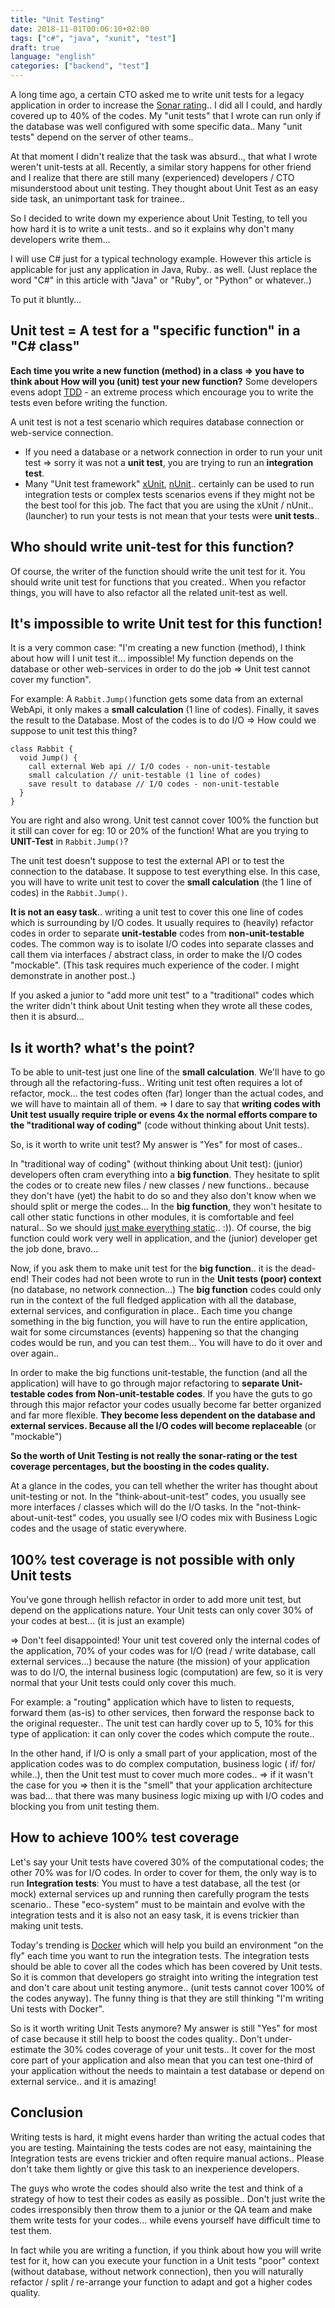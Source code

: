 ```yaml
---
title: "Unit Testing"
date: 2018-11-01T00:06:10+02:00
tags: ["c#", "java", "xunit", "test"]
draft: true
language: "english"
categories: ["backend", "test"]
---
```

A long time ago, a certain CTO asked me to write unit tests for a legacy application in order to increase the [Sonar rating](https://docs.sonarqube.org/latest/user-guide/metric-definitions/).. I did all I could, and hardly covered up to 40% of the codes. My "unit tests" that I wrote can run only if the database was well configured with some specific data.. Many "unit tests" depend on the server of other teams..

At that moment I didn't realize that the task was absurd.., that what I wrote weren't unit-tests at all. Recently, a similar story happens for other friend and I realize that there are still many (experienced) developers / CTO misunderstood about unit testing. They thought about Unit Test as an easy side task, an unimportant task for trainee..

So I decided to write down my experience about Unit Testing, to tell you how hard it is to write a unit tests.. and so it explains why don't many developers write them…

I will use C# just for a typical technology example. However this article is applicable for just any application in Java, Ruby.. as well. (Just replace the word "C#" in this article with "Java" or "Ruby", or "Python" or whatever..)

To put it bluntly…

## Unit test = A test for a "specific function" in a "C# class"

**Each time you write a new function (method) in a class => you have to think about How will you (unit) test your new function?** Some developers evens adopt [TDD](https://en.wikipedia.org/wiki/Test-driven_development) - an extreme process which encourage you to write the tests even before writing the function.

A unit test is not a test scenario which requires database connection or web-service connection.

* If you need a database or a network connection in order to run your unit test => sorry it was not a **unit test**, you are trying to run an **integration test**.
* Many "Unit test framework" [xUnit](https://xunit.net/), [nUnit](https://nunit.org/).. certainly can be used to run integration tests or complex tests scenarios evens if they might not be the best tool for this job. The fact that you are using the xUnit / nUnit.. (launcher) to run your tests is not mean that your tests were **unit tests**..

## Who should write unit-test for this function?

Of course, the writer of the function should write the unit test for it. You should write unit test for functions that you created.. When you refactor things, you will have to also refactor all the related unit-test as well.

## It's impossible to write Unit test for this function!

It is a very common case: "I'm creating a new function (method), I think about how will I unit test it… impossible! My function depends on the database or other web-services in order to do the job => Unit test cannot cover my function".

For example: A `Rabbit.Jump()`function gets some data from an external WebApi, it only makes a **small calculation** (1 line of codes). Finally, it saves the result to the Database. Most of the codes is to do I/O => How could we suppose to unit test this thing?

```
class Rabbit {
  void Jump() {
    call external Web api // I/O codes - non-unit-testable
    small calculation // unit-testable (1 line of codes)
    save result to database // I/O codes - non-unit-testable
  }
}
```

You are right and also wrong. Unit test cannot cover 100% the function but it still can cover for eg: 10 or 20% of the function! What are you trying to **UNIT-Test** in `Rabbit.Jump()`?

The unit test doesn't suppose to test the external API or to test the connection to the database. It suppose to test everything else. In this case, you will have to write unit test to cover the **small calculation** (the 1 line of codes) in the `Rabbit.Jump()`.

**It is not an easy task**.. writing a unit test to cover this one line of codes which is surrounding by I/O codes. It usually requires to (heavily) refactor codes in order to separate **unit-testable** codes from **non-unit-testable** codes. The common way is to isolate I/O codes into separate classes and call them via interfaces / abstract class, in order to make the I/O codes "mockable". (This task requires much experience of the coder. I might demonstrate in another post..)

If you asked a junior to "add more unit test" to a "traditional" codes which the writer didn't think about Unit testing when they wrote all these codes, then it is absurd...

## Is it worth? what's the point?

To be able to unit-test just one line of the **small calculation**. We'll have to go through all the refactoring-fuss.. Writing unit test often requires a lot of refactor, mock... the test codes often (far) longer than the actual codes, and we will have to maintain all of them. => I dare to say that **writing codes with Unit test usually require triple or evens 4x the normal efforts compare to the "traditional way of coding"** (code without thinking about Unit tests).

So, is it worth to write unit test? My answer is "Yes" for most of cases..

In "traditional way of coding" (without thinking about Unit test): (junior) developers often cram everything into a **big function**. They hesitate to split the codes or to create new files / new classes / new functions.. because they don't have (yet) the habit to do so and they also don't know when we should split or merge the codes... In the **big function**, they won't hesitate to call other static functions in other modules, it is comfortable and feel natural.. So we should [just make everything static](https://codeburst.io/static-classes-are-evil-or-make-your-dependencies-explicit-af3e73bd29dd).. :)). Of course, the big function could work very well in application, and the (junior) developer get the job done, bravo...

Now, if you ask them to make unit test for the **big function**.. it is the dead-end! Their codes had not been wrote to run in the **Unit tests (poor) context** (no database, no network connection...) The **big function** codes could only run in the context of the full fledged application with all the database, external services, and configuration in place.. Each time you change something in the big function, you will have to run the entire application, wait for some circumstances (events) happening so that the changing codes would be run, and you can test them… You will have to do it over and over again..

In order to make the big functions unit-testable, the function (and all the application) will have to go through major refactoring to **separate Unit-testable codes from Non-unit-testable codes**. If you have the guts to go through this major refactor your codes usually become far better organized and far more flexible. **They become less dependent on the database and external services. Because all the I/O codes will become replaceable** (or "mockable")

**So the worth of Unit Testing is not really the sonar-rating or the test coverage percentages, but the boosting in the codes quality.**

At a glance in the codes, you can tell whether the writer has thought about unit-testing or not. In the "think-about-unit-test" codes, you usually see more interfaces / classes which will do the I/O tasks. In the "not-think-about-unit-test" codes, you usually see I/O codes mix with Business Logic codes and the usage of static everywhere.

## 100% test coverage is not possible with only Unit tests

You've gone through hellish refactor in order to add more unit test, but depend on the applications nature. Your Unit tests can only cover 30% of your codes at best… (it is just an example)

=> Don't feel disappointed! Your unit test covered only the internal codes of the application, 70% of your codes was for I/O (read / write database, call external services…) because the nature (the mission) of your application was to do I/O, the internal business logic (computation) are few, so it is very normal that your Unit tests could only cover this much.

For example: a "routing" application which have to listen to requests, forward them (as-is) to other services, then forward the response back to the original requester.. The unit test can hardly cover up to 5, 10% for this type of application: it can only cover the codes which compute the route..

In the other hand, if I/O is only a small part of your application, most of the application codes was to do complex computation, business logic ( if/ for/ while..), then the Unit test must to cover much more codes.. => if it wasn't the case for you => then it is the "smell" that your application architecture was bad… that there was many business logic mixing up with I/O codes and blocking you from unit testing them.

## How to achieve 100% test coverage

Let's say your Unit tests have covered 30% of the computational codes; the other 70% was for I/O codes. In order to cover for them, the only way is to run **Integration tests**: You must to have a test database, all the test (or mock) external services up and running then carefully program the tests scenario.. These "eco-system" must to be maintain and evolve with the integration tests and it is also not an easy task, it is evens trickier than making unit tests.

Today's trending is [Docker](https://www.docker.com/) which will help you build an environment "on the fly" each time you want to run the integration tests. The integration tests should be able to cover all the codes which has been covered by Unit tests. So it is common that developers go straight into writing the integration test and don't care about unit testing anymore.. (unit tests cannot cover 100% of the codes anyway). The funny thing is that they are still thinking "I'm writing Uni tests with Docker".

So is it worth writing Unit Tests anymore? My answer is still "Yes" for most of case because it still help to boost the codes quality.. Don't under-estimate the 30% codes coverage of your unit tests.. It cover for the most core part of your application and also mean that you can test one-third of your application without the needs to maintain a test database or depend on external service.. and it is amazing!

## Conclusion

Writing tests is hard, it might evens harder than writing the actual codes that you are testing. Maintaining the tests codes are not easy, maintaining the Integration tests are evens trickier and often require manual actions.. Please don't take them lightly or give this task to an inexperience developers.

The guys who wrote the codes should also write the test and think of a strategy of how to test their codes as easily as possible.. Don't just write the codes irresponsibly then throw them to a junior or the QA team and make them write tests for your codes… while evens yourself have difficult time to test them.

In fact while you are writing a function, if you think about how you will write test for it, how can you execute your function in a Unit tests "poor" context (without database, without network connection), then you will naturally refactor / split / re-arrange your function to adapt and got a higher codes quality.
